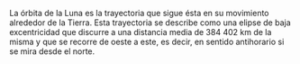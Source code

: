 La órbita de la Luna es la trayectoria que sigue ésta en su movimiento alrededor de la Tierra. Esta trayectoria se describe como una elipse de baja excentricidad que discurre a una distancia media de 384 402 km de la misma y que se recorre de oeste a este, es decir, en sentido antihorario si se mira desde el norte.
